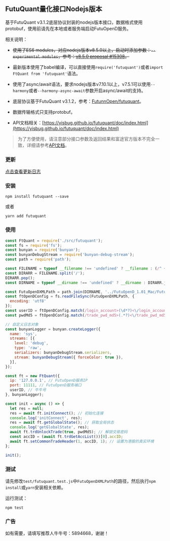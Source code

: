 ## FutuQuant量化接口Nodejs版本

基于FutuQuant v3.1.2底层协议封装的nodejs版本接口，数据格式使用protobuf，使用前请先在本地或者服务端启动FutuOpenD服务。

相关说明：

* ~~使用了ES6 modules，对应nodejs版本v8.5.0以上，启动时添加参数：`--experimental-modules`，参考：[v8.5.0 proposal #15308](https://github.com/nodejs/node/pull/15308)。~~

* 最新版本使用了babel编译，可以直接使用`require('futuquant')`或者`import FtQuant from 'futuquant'`语法。

* 使用了async/await语法，要求nodejs版本v7.10.1以上，v7.5.1可以使用`--harmony`或者`--harmony-async-await`参数开启async/await的支持。
* 底层协议基于FutuQuant v3.1.2，参考：[FutunnOpen/futuquant](https://github.com/FutunnOpen/futuquant/)。
* 数据传输格式只支持protobuf。
* API文档相关：[https://yisbug.github.io/futuquant/doc/index.html](https://yisbug.github.io/futuquant/doc/index.html)

> 为了方便使用，请注意部分接口参数及返回结果和富途官方版本不完全一致，详细请参考[API文档](https://yisbug.github.io/futuquant/doc/index.html)。

### 更新

[点击查看更新日志](https://github.com/yisbug/futuquant/blob/master/CHANGELOG.md)

### 安装

``` 
npm install futuquant --save
```

或者

``` 
yarn add futuquant
```

### 使用

``` javascript
const FtQuant = require('./src/futuquant');
const fs = require('fs');
const bunyan = require('bunyan');
const bunyanDebugStream = require('bunyan-debug-stream');
const path = require('path');

const FILENAME = typeof __filename !== 'undefined' ? __filename : (/^ +at (?:file:\/*(?=\/)|)(.*?):\d+:\d+$/m.exec(Error().stack) || '')[1];
const DIRARR = FILENAME.split('/');
DIRARR.pop();
const DIRNAME = typeof __dirname !== 'undefined' ? __dirname : DIRARR.join('/');

const FutuOpenDXMLPath = path.join(DIRNAME, '../FutuOpenD_1.01_Mac/FutuOpenD.xml');
const ftOpenDConfig = fs.readFileSync(FutuOpenDXMLPath, {
  encoding: 'utf8'
});
const userID = ftOpenDConfig.match(/login_account>(\d*?)<\/login_account/)[1];
const pwdMd5 = ftOpenDConfig.match(/trade_pwd_md5>(.*?)<\/trade_pwd_md5/)[1];

// 自定义日志对象
const bunyanLogger = bunyan.createLogger({
  name: 'sys',
  streams: [{
    level: 'debug',
    type: 'raw',
    serializers: bunyanDebugStream.serializers,
    stream: bunyanDebugStream({ forceColor: true }),
  }],
});

const ft = new FtQuant({
  ip: '127.0.0.1', // FutuOpenD服务IP
  port: 11111, // FutuOpenD服务端口
  userID, // 牛牛号
}, bunyanLogger);

const init = async () => {
  let res = null;
  res = await ft.initConnect(); // 初始化连接
  console.log('initConnect', res);
  res = await ft.getGlobalState(); // 获取全局状态
  console.log('getGlobalState', res);
  await ft.trdUnlockTrade(true, pwdMd5); // 解锁交易密码
  const accID = (await ft.trdGetAccList())[0].accID;
  await ft.setCommonTradeHeader(1, accID, 1); // 设置为港股的真实环境
};

init();

```

### 测试

请先修改`test/futuquant.test.js`中`FutuOpenDXMLPath`的路径，然后执行`npm install`或`yarn`安装相关依赖。

运行测试：

```
npm test
```

### 广告

如有需要，请填写推荐人牛牛号：5894668，谢谢！